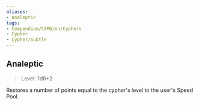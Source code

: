 ```yaml
---
aliases:
- Analeptic
tags:
- Compendium/CSRD/en/Cyphers
- Cypher
- Cypher/Subtle
---
```


  
## Analeptic  
>Level: 1d6+2  
  
Restores a number of points equal to the cypher's level to the user's Speed Pool.